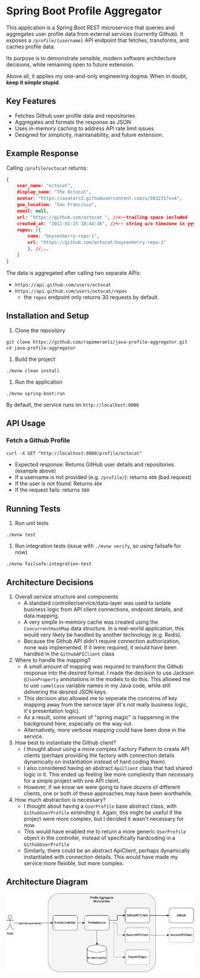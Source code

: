# Spring Boot Profile Aggregator
This application is a Spring Boot REST microservice that queries and aggregates user profile data from external services (currently Github).
It exposes a `/profile/{username}` API endpoint that fetches, transforms, and caches profile data.

Its purpose is to demonstrate sensible, modern software architecture decisions, while remaining open to future extension.

Above all, it applies my one-and-only engineering dogma: When in doubt, **keep it simple stupid**.

## Key Features
- Fetches Github user profile data and repositories
- Aggregates and formats the response as JSON
- Uses in-memory caching to address API rate limit issues
- Designed for simplicity, maintanability, and future extension.

## Example Response

Calling `/profile/octocat` returns:


```json
{
    user_name: "octocat",
    display_name: "The Octocat",
    avatar: "https://avatars3.githubusercontent.com/u/583231?v=4", 
    geo_location: "San Francisco",
    email: null,
    url: "https://github.com/octocat ", //<--trailing space included
    created_at: "2011-01-25 18:44:36", //<-- string w/o timezone in yyyy-MM-dd HH:mm:ss>
    repos: [{
        name: "boysenberry-repo-1",
        url: "https://github.com/octocat/boysenberry-repo-1" 
        }, //...
    ] 
}
```

The data is aggregated after calling two separate APIs:
- `https://api.github.com/users/octocat`
- `https://api.github.com/users/octocat/repos`
    - the `repos` endpoint only returns 30 requests by default. 


## Installation and Setup

1. Clone the repository
```
git clone https://github.com/rapomerantz/java-profile-aggregator.git
cd java-profile-aggregator
```
1. Build the project
```
./mvnw clean install 
```
1. Run the application
```
./mvnw spring-boot:run
```
By default, the service runs on `http://localhost:8080`

## API Usage
### Fetch a Github Profile
```
curl -X GET "http://localhost:8080/profile/octocat"
```
- Expected response: Returns GitHub user details and repositories (example above)
- If a username is not provided (e.g. `/profile/`): returns `400` (bad request)
- If the user is not found: Returns `404` 
- If the request fails: returns `500` 

## Running Tests
1. Run unit tests
```
./mvnw test
```
1. Run integration tests (issue with `./mvnw verify`, so using failsafe for now)
```
./mvnw failsafe:integration-test
```

## Architecture Decisions
1. Overall service structure and components
    - A standard controller/service/data-layer was used to isolate business logic from API client connections, endpoint details, and data mapping.
    - A very simple in-memory cache was created using the `ConcurrentHashMap` data structure. In a real-world application, this would very likely be handled by another technology (e.g. Redis).
    - Because the Github API didn't require connection authorization, none was implemented. If it were required, it would have been handled in the `GithubAPIClient` class
1. Where to handle the mapping? 
    - A small amount of mapping was required to transform the Github response into the desired format. I made the decision to use Jackson `@JsonProperty` annotations in the models to do this. This allowed me to use `camelCase` variable names in my Java code, while still delivering the desired JSON keys. 
    - This decision also allowed me to seperate the concerns of key mapping away from the service layer (it's not really business logic, it's presentation logic). 
    - As a result, some amount of "spring magic" is happening in the background here, especially on the way out.
    - Alternatively, more verbose mapping could have been done in the service.
1. How best to instantiate the Github client?
    - I thought about using a more complex Factory Pattern to create API clients (perhaps providing the factory with connection details dynamically on instantiation instead of hard coding them).
    - I also considered having an abstract `ApiClient` class that had shared logic in it. This ended up feeling like more complexity than necessary for a simple project with one API cleint. 
    - However, if we know we were going to have dozens of different clients, one or both of these approaches may have been worthwhile. 
1. How much abstraction is necessary?
    - I thought about having a `UserProfile` base abstract class, with `GithubUserProfile` extending it. Again, this might be useful if the project were more complex, but I decided it wasn't necessary for now. 
    - This would have enabled me to return a more generic `UserProfile` object in the controller, instead of specifically hardcoding in a `GithubUserProfile`
    - Similarly, there could be an abstract ApiClient, perhaps dynamically instantiated with connection details. This would have made my service more flexible, but more complex. 


## Architecture Diagram 

![Architecture](assets/profile_utility_architecture.jpg)